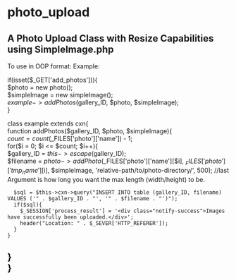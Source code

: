 # photo_upload
A Photo Upload Class with Resize Capabilities using SimpleImage.php
-------------------------------------------------------------------------------
To use in OOP format:
Example:

if(isset($_GET['add_photos'])){  
  $photo = new photo();  
  $simpleImage = new simpleImage();  
  $example->addPhotos($gallery_ID, $photo, $simpleImage);  
}  

class example extends cxn{  
  function addPhotos($gallery_ID, $photo, $simpleImage){  
    $count = count($_FILES['photo']['name']) - 1;  
    for($i = 0; $i <= $count; $i++){  
      $gallery_ID = $this->escape($gallery_ID);  
      $filename = $photo->addPhoto($_FILES['photo']['name'][$i], $_FILES['photo']['tmp_name'][$i], $simpleImage, 'relative-path/to/photo-directory/', 500); //last Argument is how long you want the max length (width/height) to be.  
      
      $sql = $this->cxn->query("INSERT INTO table (gallery_ID, filename) VALUES ('" . $gallery_ID . "', '" . $filename . "')");  
      if($sql){  
        $_SESSION['process_result'] = '<div class="notify-success">Images have successfully been uploaded.</div>';  
        header("Location: " . $_SEVER['HTTP_REFERER']);  
      }  
    }  
  }  
}  
-------------------------------------------------------------------------------
